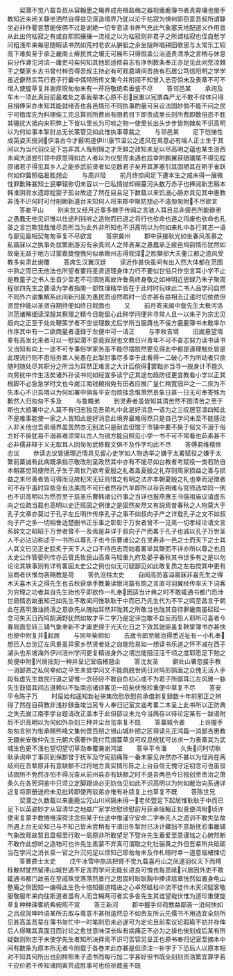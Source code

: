 <!-- { "loadSidebar": true } -->
　　契濶不觉八载吾叔从容翰墨之塲养成舟楫盐梅之器视鹿鹿簿书者真霄壤也接手教知近来闭关静坐洒然自得益见深造境界乃犹以沦于枯寂为惧何耶窃意吾叔所谓静坐必非作瞿昙慧能伎俩不过是谢絶一切专意读书养气充此气象塞天地配道义作用皆从此出何枯寂之有或自熙熙攘攘一流视之以为枯寂则非君子之所谓枯寂也侄自慙学问粗浅年来每思随暇读书然如荒村老农从胼胝之余坐陇畔唱耕田歌思与太常乐工较高下难矣至于承乏畿南土瘠民贫之壤无可展布只得假盖公治道贵清净之言稍与休息自分作滹沱河滨一庸吏可矣何知其他耶适修县志有序例数条奉正亦足见此间荒凉棘手之槩家乡志书曾付梓否得吾叔主持必有可观嘉靖间吾族有石居公笃信阳明之学学虽近僻然实笃行君子行囊中偶带所传文集今并附阅不知曾入志否倘未及表章不可不增入使旋草复并谢厚贶匆匆未有一芹将敬统希垂鉴不尽
　　答邻邑某
　　承询及车木一项此真目前最难处之事我辈本心原不忍民重以宪票森严尤不敢不仰体只得且捐俸采办未知其能就绪否也各邑情形不同执事酌量可另设法固妙倘不能不问之民宁可借库先为料理俟工完总算则所费尚有限若目下即责成里长则所费即数倍恐不胜其骚扰大抵向来积弊上下皆以里长为可啖之物一使里长出头步步皆荆棘矣不识高明以为何如事本掣肘总无长策管见如此惟执事尊裁之
　　与邻邑某
　　足下恺悌性成英姿天授涧伊洛古今才薮明道伊川康节温公之遗风在焉意必有端人正士生于其间以为当代羽仪足下岂非其人哉制锦之才烹鲜之政知未足以尽高明之蕴也某生浙西未闻大道尝引领中原思得如古人者以为仪型而未遇也兹幸附鹏翼获随骥尾不得见程邵诸君子得见其乡人之能歩武前贤者如见数君子矣开其茅塞引其固陋其在斯乎雀跃何如仰冀照临曷胜翘企
　　与周井陉
　　前月终惊闻足下遭本生之戚未得一展微忱罪歉殊甚知士民攀辕弥切未容以一已私情抛却绵蔓河头数万赤子也捧阅新志稿本韩淮阴背水遗踪程婴子孤台故迹了然在目且足下数载以来饥溺心肠亦具见其中惠教非浅不识何时可付剞劂新道台未知何人将来郡中聚防想必不逺匆匆附不尽欲言
　　答崔平山
　　别来忽又经月近事多棘手传闻之言骇人耳目总非疲邑所能辧弟之愚蠢无他见识惟以仕途利钝听之造物而已道之将行也欤命也道之将废也欤命也孔圣之言岂欺我哉惟尽吾所当为此外非所知也不识髙明以为何如来札中各行其志一语与鄙见最相契匆匆草复不尽欲言
　　答宗冀州
　　郡中获接耿光如坐春风羡慕之私寤寐以之执事处兹繁剧游刃有余真同人之师表某之愚蠢承乏疲邑鸠鹄情形犹然如故毫无益于地方过蒙嘉奬惶愧何似承赐州志得观漳之胜槩郤大夫董江都之遗风受教多矣肃此谢覆
　　答席生汉翼汉廷
　　读近作甚快虽间有出入然大体都在范围中熟之而已无他法也所望者要将圣贤道理身体力行不要似世俗只作空言耳小学不止是教童子之书人生自少至老不可须防离故许鲁斋终身敬之如神明近思録乃朱子聚周程张四先生之要语为学者指南一部性理精华皆在于此时时玩味此二书人品学问自然不同外六谕集解系此间新刋虽为愚民而设然暇时一览亦甚有益相去辽逺时切依依但贤昆仲能以圣贤自期待便如终日觌面也
　　又
　　前月寄来闽中詹先生太极河洛洪范诸解细读深服其察理之精今日能留心此种学问便非寻常人且一以朱子为宗尤见趋向之正至于处处鞭策学者不空谈理数尤后学所当服膺也不佞方鹿鹿簿书未敢率尔作序其中有一二欲商量者谨録于左便中可一请正
　　与李枚吉壻
　　旧嵗悬望壻辈有高发北来者可以一慰契濶不意竟寂寂也文教日兴青年不可不奋志努力读书读书又当知有向上一途不可专事俗学家务虽不能尽摆脱然要见得此中都是道理触处皆是此理流行则不患俗务累人矣愚在此掣肘事尽多幸于此看得一二破心不为所动者只欲随时随处尽其职分之所当为耳然正难言之大计后傥得罢黜亦当寻一脱身计不能久向劳扰中作生活矣诸外孙读书何如经宜多读宁迂其途勿趋防径更宜教看小学以正其根脚不必急急学时文也今嵗江南钱粮捐免有田者应推广皇仁稍寛佃戸之一二庶为不失本心不识吾壻以为何如署中俱各平安勿烦挂念惟萧然景象日甚一日无可奉寄殊为歉然人归匆匆不多及
　　与鲁瞻弟
　　到灵寿者虽皆知其清苦然不图清苦之至于斯也大抵署中之人莫不有归志独见吾弟札中此是好消息一语为之三叹居官凛四知此不是难事能使一家之人皆知此是好消息此境界最难得然只是自己学问未至不能感动人非关他也吾弟境界虽苦然亦无别法只是耐去但馆于市镇中要不戾于俗又不溺于俗方好不戾犹易不溺甚难须常以古人为镜方能自照见小学一书不可不常看也茹素甚不必非儒非释于义无取耳人回匆匆武修觐文俱不及作字均此不尽
　　答傅君维橒修志议
　　恭读志议皆据理近情具见留心史学如人物选举之嫌于太畧赋役之嫌于太繁前藁诚有此病既承指示敬改削呈政然其中亦有不能尽如台教者考赋役一类若防自　本朝甚觉简便然孔子生于周世乃欲考夏殷之礼者盖夏殷之礼存则周家损益之善与损益之未尽善者皆可得而见故杞宋无征则惜之有明之法亦本朝夏殷之礼也幸而足徴者可不存乎虽时异势变有法美而不可行者然存饩羊即所以存告朔难与官师选举同一例也不识高明以为然否至于慈圣乐曹韩诸公行事之当详也报燕惠王书僖祖庙议请虚东向之位疏当载也高明以史迁班固之例律之是固然矣然又有説焉昔春秋之人物莫大于孔子文章亦莫过于孔子左丘明作传序孔子之事不如叔向子产之详载孔子之文不如叔向子产之多一切相鲁适楚删书正乐事之彰彰于万世者曾不一见焉一切孝经论语文言系辞文之昭昭于万世者曾不一及焉是非详于叔向子产而畧于孔子也诚以孔子万世圣人不必沾沾称述于一书所以尊孔子也今乐曹诸公之在灵寿非一邑之士而天下之士其人其文已见正史脍炙于天下人之口不待邑志而始着畧举其槩而不详亦所以尊之也且太史公作管晏列传亦云管氏牧民山高乘马轻重九府及晏子春秋其书世多有之是以勿论论其轶事则有详有畧固太史公之例也似无可疑鄙见如此敢复质之左右傥其中更有当商者伏惟勿吝赐教是荷
　　答仇沧柱太史
　　自闻高防喜溢寤寐非喜先生之得木天喜木天之得先生也去秋获承手教兼读银河篇有韵之言直可羽翼经传率天下词客为穷理之功者其自先生始也乎即欲作一札奉因适当计典之时不敢辄通书都门恐涉世局情态故虽知己如先生不敢闻问惟耿耿于中而已乃先生代为不平之鸣至昌言于朝此在髙明激浊扬清之意欲先从隗始耳然非陇其之所敢当也陇其自待罪畿南虽硁硁一念可矢天日而鸠鹄满野犹然如故才平二字乃是定评岂敢不自反而怨人耶所可喜者今春局面忽转三辅气象聿新不才庸吏得于光天化日之下效其驰驱虽复鞅掌簿书亦甚快也便中附复并起居
　　与同年柴炯如
　　去嵗令郎至敝治得悉近祉有一小札奉想已入台览辽左风景虽异家乡然贤者处之自能险易如一想读书乐道之怀不减在西子湖头也东坡海外伊川涪州学问更复精进身外之境岂能阻汪汪千顷之度耶愿足下勉之矣便中附兴居拙刻一种并呈记室临楮翘企
　　答沈友圣
　　僻处山署忽接手教一消鄙吝之私何幸如之平生未尝学问又不能跳脱世网日对鸠形鹄面之众愧无活人手段有虚先生救民行道之望惟一念硁硁不敢自负初心或不为君子所鄙耳江左风雅一脉先生鼓倡其间古道赖以不坠南巡诸诗畧见一班矣伏惟珍重便中草复不尽
　　答安平令陈子万
　　时屇始和遥知新祉骈集欣慰欣慰前承借剥复録数十年前邪正之辨得了然在目荷教非浅抄録垂竣当另专人奉归记室文庙考畧二本呈上此书所以正防典之失去嵗江南李学台题请改正盖本于此但部议未允今当两存以待论定某有一跋语附后不识高明以为何如外杂刻三种并尘台览率复不既
　　答藁城令姜
　　上谷握手匆匆言别为怅承赐熊峰文集何啻百朋之锡山城朴陋之区得读先正鸿篇一消鄙吝惠教无疆矣安敬仲先生元朝大儒著作竟付荒烟蔓草良可叹息傥犹可访求一为表章其为武城生色更不浅也望切望切草泐奉覆兼谢鸿谊
　　答阜平令潘
　　久失问时切耿耿承询审丁事前到保郡曾于抚军及守宪前痛陈一番未蒙见许然亦不甚以为怪尚在两岐间在吾辈原非有意缺额不过将地方真实情形陈之上台自信无愧守定初念可也虽驳诘固所不免然亦怕不得况查从前州县亦有缺额之时不是吾两邑今日独创至贵治之萧条久在各宪洞鉴中只须立定脚跟谅必无妨刍见如此不识高明以为何如敝治向系通详近复将原册送府未见批转即使再驳弟亦惟有补牍复上也草复不既
　　答陈世兄
　　契濶之久数载以来鹿鹿尘冗山川间隔未得一老师暨足下起居惟耿耿于中而已足下以英姿妙才从容清华之地益广家学欣慰欣慰前月获承瑶翰正拟覔便鸿附顷许使来复蒙手教惓惓深荷注念但某于仕途中惟谨守安命二字奉先人之遗训不敢失坠故所遇上台无论知己与不知己皆未尝稍有干凟旧冬掣肘已决计藏拙不意新抚涖事畿辅气象改观故暂且盘桓至行取一局原非所敢望足下暨许先生垂爱至意谨铭之心腑然断不敢作此想听之造物可也许先生素蒙不弃真可谓取之牝牡骊黄之外但吾辈所共砥砺当在学问之消长至一官之升沉何足以烦知己耶匆匆未及作札晤时幸一道意临楮悚切
　　答曹彞士太史
　　戊午冰雪中旅店把臂不觉九载喜丹山之凤遂羽仪天下而樗栎散材犹然留滞山城世遇不足言而学问无能长进良可愧也每思祗兴居因外吏不敢辄通书都门故虽在至戚殊觉落落然景行之思固时耿耿胸中捧读瑶章恍然如置身龟山整庵之侧困知一编得此生色十倍知衞道精进之心卓然砥柱中流不徒作木天词赋客敬服敬服年来向往斯道者虽有人而含糊两可者实多舎先生其谁望哉伏惟为道珍重使旋草复种种疎畧统希俯照不宣
　　答王新河
　　郡中握手仰荷教益鄙吝一消何快如之吕叔简呻吟语某所去取与尊意不甚相逺然总不如贵友所云先儒书不用选宜全刻所见甚高盖吾辈在簿书匆忙中一时笔削恐未必遂可为定论且前辈议论瑕瑜不妨并存俾后人得睹其真面目而讨论之愈觉意味深长纵有病痛正不必为之揜也俟刻成后某有所疑数则附志于末使学先生者知所决择焉不识可否容另呈正也原书奉归记室至摘本中间有数条为原本所无者今附载于各巻末此亦甚是但须注一补字于下恐后人以原本相对不知其何所出也刻样照朱子遗书而每行加二字甚好但书既全刻刻资浩繁宜算字若干应价若干传知诸同寅共成胜事可也统祈裁鉴不既
